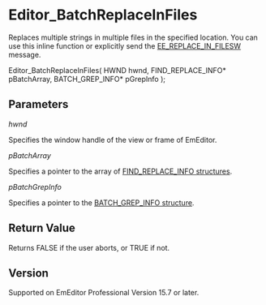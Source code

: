 # Editor\_BatchReplaceInFiles

Replaces multiple strings in multiple files in the specified location. You can
use this inline function or explicitly send the
[EE\_REPLACE\_IN\_FILESW](../message/ee_replace_in_filesw) message.

Editor\_BatchReplaceInFiles( HWND hwnd, FIND\_REPLACE\_INFO\* pBatchArray, BATCH\_GREP\_INFO\* pGrepInfo );

## Parameters

_hwnd_

Specifies the window handle of the view or frame of EmEditor.

_pBatchArray_

Specifies a pointer to the array of [FIND\_REPLACE\_INFO structures](../structure/find_replace_info).

_pBatchGrepInfo_

Specifies a pointer to the [BATCH\_GREP\_INFO structure](../structure/batch_grep_info).

## Return Value

Returns FALSE if the user aborts, or TRUE if not.

## Version

Supported on EmEditor Professional Version 15.7 or later.
